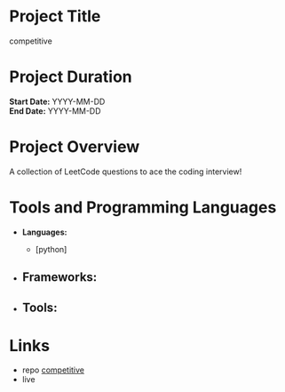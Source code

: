 
# Project Title
competitive

# Project Duration
**Start Date:** YYYY-MM-DD  
**End Date:** YYYY-MM-DD

# Project Overview
A collection of LeetCode questions to ace the coding interview!

# Tools and Programming Languages
- **Languages:** 
  - [python]

- **Frameworks:** 
  - 

- **Tools:** 
  - 
# Links
- repo [competitive](https://github.com/yesetoda/competitive)
- live 
